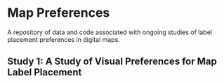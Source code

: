 # Map Preferences
A repository of data and code associated with ongoing studies of label placement preferences in digital maps.

## Study 1: A Study of Visual Preferences for Map Label Placement

